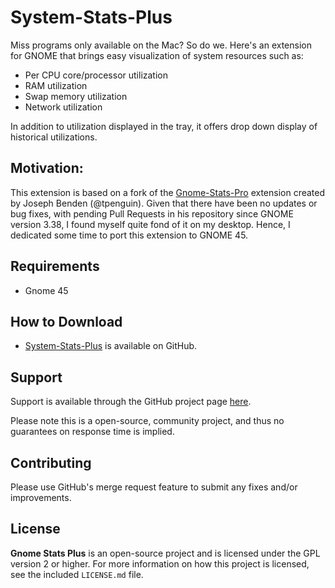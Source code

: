 # System-Stats-Plus

Miss programs only available on the Mac? So do we. Here's an extension
for GNOME that brings easy visualization of system resources such as:

- Per CPU core/processor utilization
- RAM utilization
- Swap memory utilization
- Network utilization

In addition to utilization displayed in the tray, it offers drop down
display of historical utilizations.

## Motivation:

This extension is based on a fork of the [Gnome-Stats-Pro](https://github.com/tpenguin/gnome-stats-pro) extension created by Joseph Benden (@tpenguin). Given that there have been no updates or bug fixes, with pending Pull Requests in his repository since GNOME version 3.38, I found myself quite fond of it on my desktop. Hence, I dedicated some time to port this extension to GNOME 45.

## Requirements

- Gnome 45

## How to Download

- [System-Stats-Plus](https://github.com/remulocosta/system-stats-plus) is available on GitHub.

## Support

Support is available through the GitHub project page
[here](https://github.com/remulocosta/system-stats-plus/issues).

Please note this is a open-source, community project, and thus
no guarantees on response time is implied.

## Contributing

Please use GitHub's merge request feature to submit any fixes and/or
improvements.

## License

**Gnome Stats Plus** is an open-source project and is licensed under
the GPL version 2 or higher. For more information on how this project
is licensed, see the included `LICENSE.md` file.
